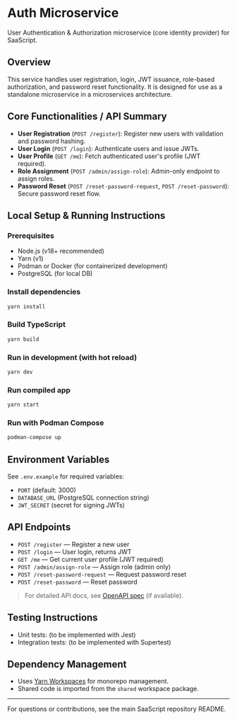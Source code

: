 # Auth Microservice

User Authentication & Authorization microservice (core identity provider) for SaaScript.

## Overview

This service handles user registration, login, JWT issuance, role-based authorization, and password reset functionality. It is designed for use as a standalone microservice in a microservices architecture.

## Core Functionalities / API Summary

- **User Registration** (`POST /register`): Register new users with validation and password hashing.
- **User Login** (`POST /login`): Authenticate users and issue JWTs.
- **User Profile** (`GET /me`): Fetch authenticated user's profile (JWT required).
- **Role Assignment** (`POST /admin/assign-role`): Admin-only endpoint to assign roles.
- **Password Reset** (`POST /reset-password-request`, `POST /reset-password`): Secure password reset flow.

## Local Setup & Running Instructions

### Prerequisites

- Node.js (v18+ recommended)
- Yarn (v1)
- Podman or Docker (for containerized development)
- PostgreSQL (for local DB)

### Install dependencies

```bash
yarn install
```

### Build TypeScript

```bash
yarn build
```

### Run in development (with hot reload)

```bash
yarn dev
```

### Run compiled app

```bash
yarn start
```

### Run with Podman Compose

```bash
podman-compose up
```

## Environment Variables

See `.env.example` for required variables:

- `PORT` (default: 3000)
- `DATABASE_URL` (PostgreSQL connection string)
- `JWT_SECRET` (secret for signing JWTs)

## API Endpoints

- `POST /register` — Register a new user
- `POST /login` — User login, returns JWT
- `GET /me` — Get current user profile (JWT required)
- `POST /admin/assign-role` — Assign role (admin only)
- `POST /reset-password-request` — Request password reset
- `POST /reset-password` — Reset password

> For detailed API docs, see [OpenAPI spec](./openapi.yaml) (if available).

## Testing Instructions

- Unit tests: (to be implemented with Jest)
- Integration tests: (to be implemented with Supertest)

## Dependency Management

- Uses [Yarn Workspaces](https://classic.yarnpkg.com/en/docs/workspaces/) for monorepo management.
- Shared code is imported from the `shared` workspace package.

---

For questions or contributions, see the main SaaScript repository README.
